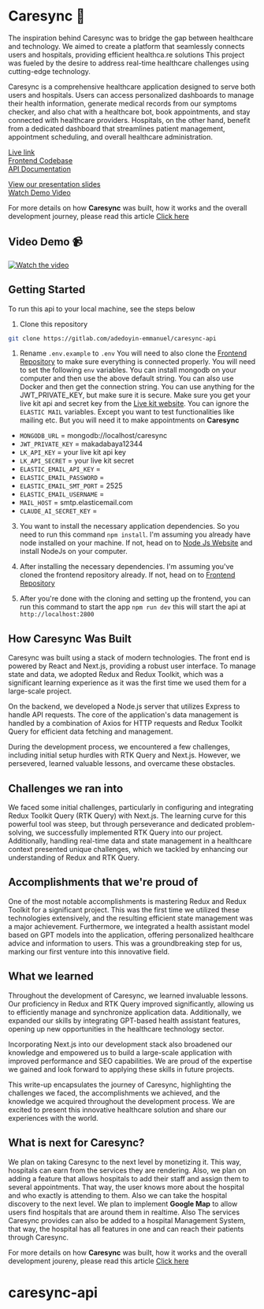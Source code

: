 # Caresync 🚀

The inspiration behind Caresync was to bridge the gap between healthcare and technology. We aimed to create a platform that seamlessly connects users and hospitals, providing efficient healthca.re solutions This project was fueled by the desire to address real-time healthcare challenges using cutting-edge technology.

Caresync is a comprehensive healthcare application designed to serve both users and hospitals. Users can access personalized dashboards to manage their health information, generate medical records from our symptoms checker, and also chat with a healthcare bot, book appointments, and stay connected with healthcare providers. Hospitals, on the other hand, benefit from a dedicated dashboard that streamlines patient management, appointment scheduling, and overall healthcare administration.

[Live link](https://getcaresync.vercel.app)
<br/>
[Frontend Codebase](https://gitlab.com/adedoyin-emmanuel/caresync)
<br/>
[API Documentation](https://documenter.getpostman.com/view/25154969/2sA3BrX9mW)
<br/>

[View our presentation slides](https://docs.google.com/presentation/d/1Uece9jYipLzy3s3BJmKlWk6Zz6TFEfjMU2ONA9g4TXI/edit?usp=sharing)
<br/>
[Watch Demo Video](https://www.youtube.com/watch?v=X4G9UJXlUKA)

For more details on how **Caresync** was built, how it works and the overall development journey, please read this article [Click here](https://adedoyin.hashnode.dev/caresync-bridging-healthcare-with-technology)

## Video Demo 📹

[![Watch the video](/public/banner.png)](https://www.youtube.com/watch?v=X4G9UJXlUKA)

## Getting Started

To run this api to your local machine, see the steps below

1. Clone this repository

```bash
git clone https://gitlab.com/adedoyin-emmanuel/caresync-api
```

1. Rename `.env.example` to `.env` You will need to also clone the [Frontend Repository](https://gitlab.com/adedoyin-emmanuel/caresync) to make sure everything is connected properly. You will need to set the following `env` variables. You can install mongodb on your computer and then use the above default string. You can also use Docker and then get the connection string. You can use anything for the JWT_PRIVATE_KEY, but make sure it is secure. Make sure you get your live kit api and secret key from the [Live kit website](https://livekit.io/). You can ignore the `ELASTIC MAIL` variables. Except you want to test functionalities like mailing etc. But you will need it to make appointments on **Caresync**

- `MONGODB_URL` = mongodb://localhost/caresync
- `JWT_PRIVATE_KEY` = makadabaya12344
- `LK_API_KEY` = your live kit api key
- `LK_API_SECRET` = your live kit secret
- `ELASTIC_EMAIL_API_KEY` =
- `ELASTIC_EMAIL_PASSWORD` =
- `ELASTIC_EMAIL_SMT_PORT` = 2525
- `ELASTIC_EMAIL_USERNAME` =
- `MAIL_HOST` = smtp.elasticemail.com
- `CLAUDE_AI_SECRET_KEY` =

3. You want to install the necessary application dependencies. So you need to run this command `npm install`. I'm assuming you already have node installed on your machine. If not, head on to [Node Js Website](https://nodejs.org) and install NodeJs on your computer.

4. After installing the necessary dependencies. I'm assuming you've cloned the frontend repository already. If not, head on to [Frontend Repository](https://gitlab.com/adedoyin-emmanuel/caresync)

5. After you're done with the cloning and setting up the frontend, you can run this command to start the app `npm run dev` this will start the api at `http://localhost:2800`

## How Caresync Was Built

Caresync was built using a stack of modern technologies. The front end is powered by React and Next.js, providing a robust user interface. To manage state and data, we adopted Redux and Redux Toolkit, which was a significant learning experience as it was the first time we used them for a large-scale project.

On the backend, we developed a Node.js server that utilizes Express to handle API requests. The core of the application's data management is handled by a combination of Axios for HTTP requests and Redux Toolkit Query for efficient data fetching and management.

During the development process, we encountered a few challenges, including initial setup hurdles with RTK Query and Next.js. However, we persevered, learned valuable lessons, and overcame these obstacles.

## Challenges we ran into

We faced some initial challenges, particularly in configuring and integrating Redux Toolkit Query (RTK Query) with Next.js. The learning curve for this powerful tool was steep, but through perseverance and dedicated problem-solving, we successfully implemented RTK Query into our project. Additionally, handling real-time data and state management in a healthcare context presented unique challenges, which we tackled by enhancing our understanding of Redux and RTK Query.

## Accomplishments that we're proud of

One of the most notable accomplishments is mastering Redux and Redux Toolkit for a significant project. This was the first time we utilized these technologies extensively, and the resulting efficient state management was a major achievement. Furthermore, we integrated a health assistant model based on GPT models into the application, offering personalized healthcare advice and information to users. This was a groundbreaking step for us, marking our first venture into this innovative field.

## What we learned

Throughout the development of Caresync, we learned invaluable lessons. Our proficiency in Redux and RTK Query improved significantly, allowing us to efficiently manage and synchronize application data. Additionally, we expanded our skills by integrating GPT-based health assistant features, opening up new opportunities in the healthcare technology sector.

Incorporating Next.js into our development stack also broadened our knowledge and empowered us to build a large-scale application with improved performance and SEO capabilities. We are proud of the expertise we gained and look forward to applying these skills in future projects.

This write-up encapsulates the journey of Caresync, highlighting the challenges we faced, the accomplishments we achieved, and the knowledge we acquired throughout the development process. We are excited to present this innovative healthcare solution and share our experiences with the world.

## What is next for Caresync?

We plan on taking Caresync to the next level by monetizing it. This way, hospitals can earn from the services they are rendering. Also, we plan on adding a feature that allows hospitals to add their staff and assign them to several appointments. That way, the user knows more about the hospital and who exactly is attending to them. Also we can take the hospital discovery to the next level. We plan to implement **Google Map** to allow users find hospitals that are around them in realtime. Also The services Caresync provides can also be added to a hospital Management System, that way, the hospital has all features in one and can reach their patients through Caresync.

For more details on how **Caresync** was built, how it works and the overall development joureny, please read this article [Click here](https://adedoyin.hashnode.dev/caresync-bridging-healthcare-with-technology)
# caresync-api
